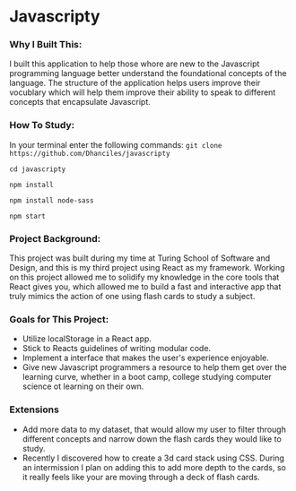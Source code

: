 # Javascripty

### Why I Built This: 

I built this application to help those whore are new to the Javascript programming language better understand the foundational concepts of the language. The structure of the application helps users improve their vocublary which will help them improve their ability to speak to different concepts that encapsulate Javascript. 

### How To Study: 

In your terminal enter the following commands: 
`git clone https://github.com/Dhanciles/javascripty`

`cd javascripty`

`npm install`

`npm install node-sass`

`npm start`

### Project Background: 

This project was built during my time at Turing School of Software and Design, and this is my third project using React as my framework. Working on this project allowed me to solidify my knowledge in the core tools that React gives you, which allowed me to build a fast and interactive app that truly mimics the action of one using flash cards to study a subject. 

### Goals for This Project: 
- Utilize localStorage in a React app.
- Stick to Reacts guidelines of writing modular code. 
- Implement a interface that makes the user's experience enjoyable.
- Give new Javascript programmers a resource to help them get over the learning curve, whether in a boot camp, college studying computer science ot learning on their own. 

### Extensions 
- Add more data to my dataset, that would allow my user to filter through different concepts and narrow down the flash cards they would like to study. 
- Recently I discovered how to create a 3d card stack using CSS. During an intermission I plan on adding this to add more depth to the cards, so it really feels like your are moving through a deck of flash cards. 